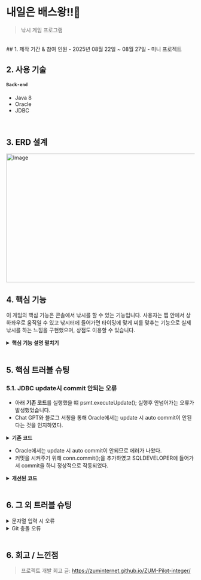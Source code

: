 # 내일은 배스왕!!🎣
>낚시 게임 프로그램  

</br>
## 1. 제작 기간 & 참여 인원
- 2025년 08월 22일 ~ 08월 27일
- 미니 프로젝트

</br>

## 2. 사용 기술
#### `Back-end`
  - Java 8
  - Oracle
  - JDBC

</br>

## 3. ERD 설계
<img width="817" height="344" alt="Image" src="https://github.com/user-attachments/assets/2d9a6074-03f7-41a2-b123-7fc32ee816c9" />


## 4. 핵심 기능
이 게임의 핵심 기능은 콘솔에서 낚시를 할 수 있는 기능입니다. 
사용자는 맵 안에서 상하좌우로 움직일 수 있고 낚시터에 들어가면 타이밍에 맞게 찌를 맞추는 기능으로 
실제 낚시를 하는 느낌을 구현했으며, 상점도 이용할 수 있습니다.

<details>
<summary><b>핵심 기능 설명 펼치기</b></summary>
<div markdown="1">

### 4.1. 전체 흐름
<img width="1247" height="771" alt="Image" src="https://github.com/user-attachments/assets/e08e300e-f566-4a58-b8fc-fc57ae277836" />

### 4.2. 사용자 요청
<img width="916" height="589" alt="Image" src="https://github.com/user-attachments/assets/fad2e0da-24c3-453d-bad0-869f2feec613" />

### 4.3. Controller

<img width="631" height="670" alt="Image" src="https://github.com/user-attachments/assets/b6d8913d-c9f0-497b-8adb-32da8b151cfa" />

- **요청 처리** 
  - Controller에서는 View와 Dao에서 입출력을 받아와서 기능을 구현한다.

- **결과 응답** 
  - Dao를 통해 DB에 업데이트 합니다.
  - View에서 결과를 출력합니다.

### 4.4. View
<img width="823" height="551" alt="Image" src="https://github.com/user-attachments/assets/533f8fef-f145-4b4b-aceb-9b42bbabaa3d" />

- **요청 처리** 
  - View에서는 입출력을 처리합니다.

- **결과 응답** 
  - Controller에 데이터를 넘겨주기도 하고 로직 처리 후 콘솔에 출력한다.

### 4.5. DAO
<img width="789" height="498" alt="Image" src="https://github.com/user-attachments/assets/1af5a524-b0ad-4933-ad2f-fb5735b253b7" />

- **요청 처리** 
  - DB와 연결을 담당하는 기능

- **결과 응답** 
  - DB를 업데이트, 조회합니다.

</div>
</details>

</br>

## 5. 핵심 트러블 슈팅
### 5.1. JDBC update시 commit 안되는 오류
- 아래 **기존 코드**를 실행했을 떄 psmt.executeUpdate(); 실행후 안넘어가는 오류가 발생했었습니다.
- Chat GPT와 블로그 서칭을 통해 Oracle에서는 update 시 auto commit이 안된다는 것을 인지하였다.
<details>
<summary><b>기존 코드</b></summary>
<div markdown="1">

~~~java
/**
 * psmt.executeUpdate(); 실행 후 안넘어감
 */
// 엔딩시 골드, 미끼수 초기화
	public void initialPoint(MemberVO mvo) {

		try {
			getConn();

			String sql = "UPDATE MEMBER SET GOLD = 0, BAIT = 10 WHERE MEMBER_ID = ?";

			psmt = conn.prepareStatement(sql);

			psmt.setString(1, mvo.getMemberId());

			psmt.executeUpdate();

		} catch (Exception e) {
			e.printStackTrace();

		} finally {
			getClose();
		}

	}
~~~

</div>
</details>

- Oracle에서는 update 시 auto commit이 안되므로 에러가 나왔다.
- 커밋을 시켜주기 위해 conn.commit();을 추가하였고 SQLDEVELOPER에 들어가서 commit을 하니 정상적으로 작동되었다.

<details>
<summary><b>개선된 코드</b></summary>
<div markdown="1">

~~~java

// 엔딩시 골드, 미끼수 초기화
	public void initialPoint(MemberVO mvo) {

		try {
			getConn();

			String sql = "UPDATE MEMBER SET GOLD = 0, BAIT = 10 WHERE MEMBER_ID = ?";

			psmt = conn.prepareStatement(sql);

			psmt.setString(1, mvo.getMemberId());

			psmt.executeUpdate();

			conn.commit();

		} catch (Exception e) {
			e.printStackTrace();

		} finally {
			getClose();
		}

	}
~~~

</div>
</details>

</br>

## 6. 그 외 트러블 슈팅
<details>
<summary>문자열 입력 시 오류</summary>
<div markdown="1">

- int로 받아서 리턴하는 변수에 문자열을 입력했을 때 Exception 발생
- int -> String으로 바꿔줌

</div>
</details>

<details>
<summary>Git 충돌 오류</summary>
<div markdown="1">
  
  - pull 받을 때 내 로컬 파일이랑 다르면 충돌 오류남
  - push 후 공유를 한명씩 확인하며 충돌 방지
  
</div>
</details>




    
</br>

## 6. 회고 / 느낀점
>프로젝트 개발 회고 글: https://zuminternet.github.io/ZUM-Pilot-integer/
